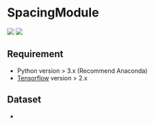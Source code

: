 # SpacingModule
<img src="https://img.shields.io/badge/Python-3776AB?style=flat-square&logo=Python&logoColor=white"/> <img src="https://img.shields.io/badge/Tensorflow-FF6F00?style=flat-square&logo=Tensorflow&logoColor=white"/>

## Requirement
* Python version > 3.x (Recommend Anaconda)
* [Tensorflow](https://tensorflow.org, "Tensorflow link") version > 2.x 

## Dataset
* 
